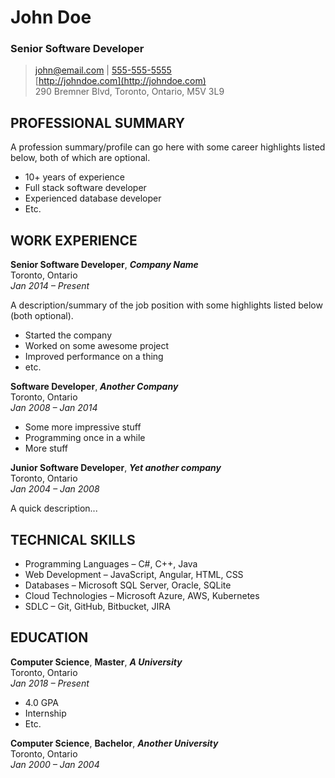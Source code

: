 # John Doe
### Senior Software Developer

> [john@email.com](mailto:john@email.com) | [555-555-5555](tel:5555555555)  
> [http://johndoe.com](http://johndoe.com)  
> 290 Bremner Blvd, Toronto, Ontario, M5V 3L9

## PROFESSIONAL SUMMARY

A profession summary/profile can go here with some career highlights listed below, both of which are optional.
- 10+ years of experience
- Full stack software developer
- Experienced database developer
- Etc.

## WORK EXPERIENCE

**Senior Software Developer**, _**Company Name**_  
Toronto, Ontario  
*Jan 2014 – Present*

A description/summary of the job position with some highlights listed below (both optional).
- Started the company
- Worked on some awesome project
- Improved performance on a thing
- etc.

**Software Developer**, _**Another Company**_  
Toronto, Ontario  
*Jan 2008 – Jan 2014*

- Some more impressive stuff
- Programming once in a while
- More stuff

**Junior Software Developer**, _**Yet another company**_  
Toronto, Ontario  
*Jan 2004 – Jan 2008*

A quick description...

## TECHNICAL SKILLS

- Programming Languages – C#, C++, Java
- Web Development – JavaScript, Angular, HTML, CSS
- Databases – Microsoft SQL Server, Oracle, SQLite
- Cloud Technologies – Microsoft Azure, AWS, Kubernetes
- SDLC – Git, GitHub, Bitbucket, JIRA

## EDUCATION

**Computer Science**, **Master**, _**A University**_  
Toronto, Ontario  
*Jan 2018 – Present*
- 4.0 GPA
- Internship
- Etc.

**Computer Science**, **Bachelor**, _**Another University**_  
Toronto, Ontario  
*Jan 2000 – Jan 2004*

